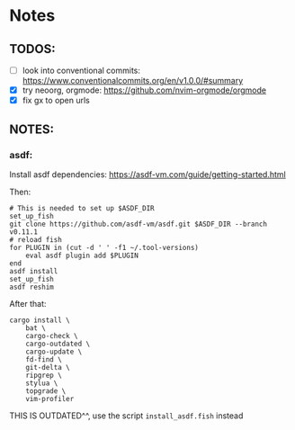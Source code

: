 # Notes

## TODOS:
- [ ] look into conventional commits: https://www.conventionalcommits.org/en/v1.0.0/#summary
- [x] try neoorg, orgmode: https://github.com/nvim-orgmode/orgmode
- [x] fix gx to open urls

## NOTES:
### asdf:
Install asdf dependencies:
https://asdf-vm.com/guide/getting-started.html

Then:

```fish
# This is needed to set up $ASDF_DIR
set_up_fish
git clone https://github.com/asdf-vm/asdf.git $ASDF_DIR --branch v0.11.1
# reload fish
for PLUGIN in (cut -d ' ' -f1 ~/.tool-versions)
    eval asdf plugin add $PLUGIN
end
asdf install
set_up_fish
asdf reshim
```
After that:

```fish
cargo install \
    bat \
    cargo-check \
    cargo-outdated \
    cargo-update \
    fd-find \
    git-delta \
    ripgrep \
    stylua \
    topgrade \
    vim-profiler
```

THIS IS OUTDATED^^, use the script `install_asdf.fish` instead
